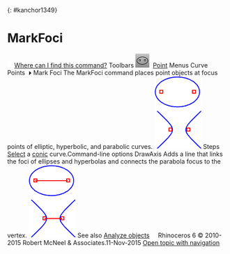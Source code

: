---
---

{: #kanchor1349}
# MarkFoci
 [![images/transparent.gif](images/transparent.gif)Where can I find this command?](javascript:void(0);) Toolbars
![images/markfoci.png](images/markfoci.png) [Point](point-toolbar.html) 
Menus
Curve
Points![images/menuarrow.gif](images/menuarrow.gif)
Mark Foci
The MarkFoci command places point objects at focus points of elliptic, hyperbolic, and parabolic curves.
![images/markfoci-002.png](images/markfoci-002.png)
Steps
 [Select](select-objects.html) a [conic](conic.html) curve.Command-line options
DrawAxis
Adds a line that links the foci of ellipses and hyperbolas and connects the parabola focus to the vertex.
![images/markfoci-001.png](images/markfoci-001.png)
See also
 [Analyze objects](sak-analysis.html) 
&#160;
&#160;
Rhinoceros 6 © 2010-2015 Robert McNeel &amp; Associates.11-Nov-2015
 [Open topic with navigation](markfoci.html) 

